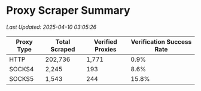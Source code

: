 # Proxy Scraper Summary

_Last Updated: 2025-04-10 03:05:26_

| Proxy Type | Total Scraped | Verified Proxies | Verification Success Rate |
|------------|--------------|------------------|--------------------------|
| HTTP | 202,736 | 1,771 | 0.9% |
| SOCKS4 | 2,245 | 193 | 8.6% |
| SOCKS5 | 1,543 | 244 | 15.8% |
